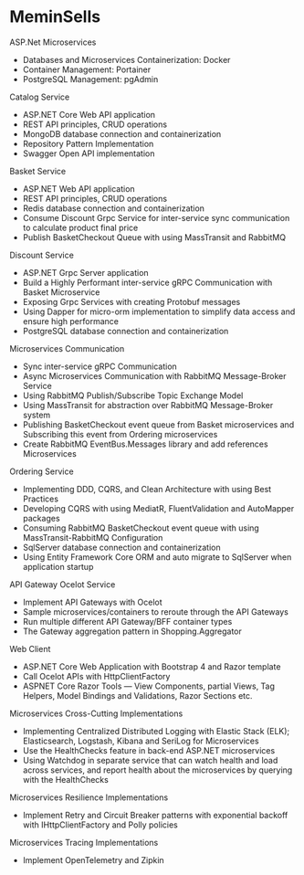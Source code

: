 # MeminSells
ASP.Net Microservices

- Databases and Microservices Containerization: Docker
- Container Management: Portainer
- PostgreSQL Management: pgAdmin

Catalog Service
- ASP.NET Core Web API application
- REST API principles, CRUD operations
- MongoDB database connection and containerization
- Repository Pattern Implementation
- Swagger Open API implementation

Basket Service
- ASP.NET Web API application
- REST API principles, CRUD operations
- Redis database connection and containerization
- Consume Discount Grpc Service for inter-service sync communication to calculate product final price
- Publish BasketCheckout Queue with using MassTransit and RabbitMQ

Discount Service
- ASP.NET Grpc Server application
- Build a Highly Performant inter-service gRPC Communication with Basket Microservice
- Exposing Grpc Services with creating Protobuf messages
- Using Dapper for micro-orm implementation to simplify data access and ensure high performance
- PostgreSQL database connection and containerization

Microservices Communication
- Sync inter-service gRPC Communication
- Async Microservices Communication with RabbitMQ Message-Broker Service
- Using RabbitMQ Publish/Subscribe Topic Exchange Model
- Using MassTransit for abstraction over RabbitMQ Message-Broker system
- Publishing BasketCheckout event queue from Basket microservices and Subscribing this event from Ordering microservices
- Create RabbitMQ EventBus.Messages library and add references Microservices

Ordering Service
- Implementing DDD, CQRS, and Clean Architecture with using Best Practices
- Developing CQRS with using MediatR, FluentValidation and AutoMapper packages
- Consuming RabbitMQ BasketCheckout event queue with using MassTransit-RabbitMQ Configuration
- SqlServer database connection and containerization
- Using Entity Framework Core ORM and auto migrate to SqlServer when application startup

API Gateway Ocelot Service
- Implement API Gateways with Ocelot
- Sample microservices/containers to reroute through the API Gateways
- Run multiple different API Gateway/BFF container types
- The Gateway aggregation pattern in Shopping.Aggregator

Web Client
- ASP.NET Core Web Application with Bootstrap 4 and Razor template
- Call Ocelot APIs with HttpClientFactory
- ASPNET Core Razor Tools — View Components, partial Views, Tag Helpers, Model Bindings and Validations, Razor Sections etc.

Microservices Cross-Cutting Implementations
- Implementing Centralized Distributed Logging with Elastic Stack (ELK); Elasticsearch, Logstash, Kibana and SeriLog for Microservices
- Use the HealthChecks feature in back-end ASP.NET microservices
- Using Watchdog in separate service that can watch health and load across services, and report health about the microservices by querying with the HealthChecks

Microservices Resilience Implementations
- Implement Retry and Circuit Breaker patterns with exponential backoff with IHttpClientFactory and Polly policies

Microservices Tracing Implementations
- Implement OpenTelemetry and Zipkin
